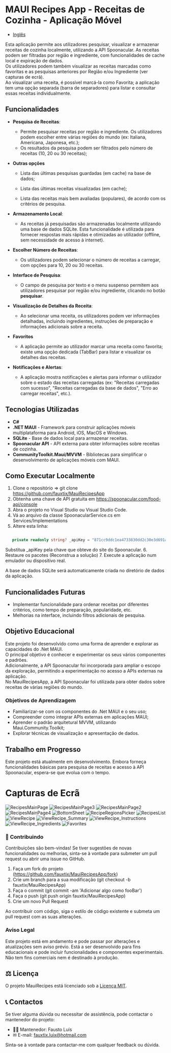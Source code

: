 # **MAUI Recipes App - Receitas de Cozinha - Aplicação Móvel**

- [Inglês](./README.md)

Esta aplicação permite aos utilizadores pesquisar, visualizar e armazenar receitas de cozinha localmente, utilizando a API Spoonacular. As receitas podem ser filtradas por região e ingrediente, com funcionalidades de cache local e expiração de dados.  
Os utilizadores podem também visualizar as receitas marcadas como favoritas e as pesquisas anteriores por Região e/ou Ingrediente (ver capturas de ecrã).  
Ao visualizar uma receita, é possível marcá-la como Favorita; a aplicação tem uma opção separada (barra de separadores) para listar e consultar essas receitas individualmente.

## **Funcionalidades**

- **Pesquisa de Receitas**:
  - Permite pesquisar receitas por região e ingrediente. Os utilizadores podem escolher entre várias regiões do mundo (ex: Italiana, Americana, Japonesa, etc.);
  - Os resultados da pesquisa podem ser filtrados pelo número de receitas (10, 20 ou 30 receitas);

- **Outras opções**
  
  - Lista das últimas pesquisas guardadas (em cache) na base de dados;
  
  - Lista das últimas receitas visualizadas (em cache);
  
  - Lista das receitas mais bem avaliadas (populares), de acordo com os critérios de pesquisa.

- **Armazenamento Local**:
  - As receitas já pesquisadas são armazenadas localmente utilizando uma base de dados SQLite.
    Esta funcionalidade é utilizada para fornecer respostas mais rápidas e otimizadas ao utilizador (offline, sem necessidade de acesso à internet).

- **Escolher Número de Receitas**:
  - Os utilizadores podem selecionar o número de receitas a carregar, com opções para 10, 20 ou 30 receitas.

- **Interface de Pesquisa**:
  - O campo de pesquisa por texto e o menu suspenso permitem aos utilizadores pesquisar por região e/ou ingrediente, clicando no botão **pesquisar**.

- **Visualização de Detalhes da Receita**:
  - Ao selecionar uma receita, os utilizadores podem ver informações detalhadas, incluindo ingredientes, instruções de preparação e informações adicionais sobre a receita.

- **Favoritos**
  - A aplicação permite ao utilizador marcar uma receita como favorita; existe uma opção dedicada (TabBar) para listar e visualizar os detalhes das receitas.

- **Notificações e Alertas**:
  - A aplicação mostra notificações e alertas para informar o utilizador sobre o estado das receitas carregadas (ex: "Receitas carregadas com sucesso", "Receitas carregadas da base de dados", "Erro ao carregar receitas", etc.).

## **Tecnologias Utilizadas**

- **C#**
- **.NET MAUI** - Framework para construir aplicações móveis multiplataforma para Android, iOS, MacOS e Windows.
- **SQLite** - Base de dados local para armazenar receitas.
- **Spoonacular API** - API externa para obter informações sobre receitas de cozinha.
- **CommunityToolkit.Maui/MVVM** - Bibliotecas para simplificar o desenvolvimento de aplicações móveis com MAUI.

## **Como Executar Localmente**

1. Clone o repositório => git clone https://github.com/fauxtix/MauiRecipesApp
2. Obtenha uma chave de API gratuita em https://spoonacular.com/food-api/console
3. Abra o projeto no Visual Studio ou Visual Studio Code.
4. Vá ao arquivo da classe SpoonacularService.cs em Services/Implementations
5. Altere esta linha:

~~~C#

   private readonly string? _apiKey = "871cc9ddc1ea4733830dd2c30e3d691a";

~~~

   Substitua _apiKey pela chave que obteve do site do Spoonacular.
6. Restaure os pacotes (Reconstrua a solução)
7. Execute a aplicação num emulador ou dispositivo real.

A base de dados SQLite será automaticamente criada no diretório de dados da aplicação.

## **Funcionalidades Futuras**

- Implementar funcionalidade para ordenar receitas por diferentes critérios, como tempo de preparação, popularidade, etc.
- Melhorias na interface, incluindo filtros adicionais de pesquisa.

## **Objetivo Educacional**

Este projeto foi desenvolvido como uma forma de aprender e explorar as capacidades do .Net MAUI.  
O principal objetivo é conhecer e experimentar os seus vários componentes e padrões.  
Adicionalmente, a API Spoonacular foi incorporada para ampliar o escopo da exploração, permitindo a experimentação no acesso a APIs externas na aplicação.  
No MauiRecipesApp, a API Spoonacular foi utilizada para obter dados sobre receitas de várias regiões do mundo.

### Objetivos de Aprendizagem

- Familiarizar-se com os componentes do .Net MAUI e o seu uso;
- Compreender como integrar APIs externas em aplicações MAUI;
- Aprender o padrão arquitetural MVVM, utilizando Maui.Community.Toolkit;
- Explorar técnicas de visualização e apresentação de dados.

## **Trabalho em Progresso**

Este projeto está atualmente em desenvolvimento. Embora forneça funcionalidades básicas para pesquisa de receitas e acesso à API Spoonacular, espera-se que evolua com o tempo.

# **Capturas de Ecrã**

![RecipesMainPage](https://github.com/user-attachments/assets/df7902cd-5188-456c-9456-7fc21d33bfc7)
![RecipesMainPage3](https://github.com/user-attachments/assets/57f01f46-d42a-4517-8a97-01afc9577e3d)
![RecipesMainPage2](https://github.com/user-attachments/assets/7c246101-73e4-45cc-8ba7-e22f1595c1bf)
![RecipesMainPage4](https://github.com/user-attachments/assets/383186db-6378-45c4-bb79-70902895ee87)
![BottomSheet](https://github.com/user-attachments/assets/39470b04-c34c-4086-80c0-e823e557e3f3)
![RecipeRegionsPicker](https://github.com/user-attachments/assets/d935c6c8-b9d5-4aa0-ba2b-11749c93b666)
![RecipesList](https://github.com/user-attachments/assets/b61327a6-6397-45ad-b1ec-113c6235e53f)
![ViewRecipe](https://github.com/user-attachments/assets/c4b810e8-529d-4393-a7ef-2cf7224afdf0)
![ViewRecipe_Summary](https://github.com/user-attachments/assets/23b7fdfe-656b-47b0-b1fa-acc66d732841)
![ViewRecipe_Instructions](https://github.com/user-attachments/assets/e58a59c4-d234-4a45-a330-2fd647538aef)
![ViewRecipe_Ingredients](https://github.com/user-attachments/assets/d05162b3-9ddc-48e8-964c-43b0763634c9)
![Favorites](https://github.com/user-attachments/assets/3932ba20-228a-4fad-982a-473136f9a200)

### 🌟 **Contribuindo**

Contribuições são bem-vindas! Se tiver sugestões de novas funcionalidades ou melhorias, sinta-se à vontade para submeter um pull request ou abrir uma issue no GitHub.

1. Faça um fork do projeto (https://github.com/fauxtix/MauiRecipesApp/fork)
2. Crie um branch para a sua modificação (git checkout -b fauxtix/MauiRecipesApp)
3. Faça o commit (git commit -am 'Adicionar algo como fooBar')
4. Faça o push (git push origin fauxtix/MauiRecipesApp)
5. Crie um novo Pull Request

Ao contribuir com código, siga o estilo de código existente e submeta um pull request com as suas alterações.

### **Aviso Legal**

Este projeto está em andamento e pode passar por alterações e atualizações sem aviso prévio. Está a ser desenvolvido para fins educacionais e pode incluir funcionalidades e componentes experimentais.  
Não tem fins comerciais nem é destinado à produção.

## ⚖ **Licença**

O projeto MauiRecipes está licenciado sob a [Licença MIT](./LICENSE.md).

## 📞 **Contactos**

Se tiver alguma dúvida ou necessitar de assistência, pode contactar o mantenedor do projeto:

- 👨‍💻 Mantenedor: Fausto Luís
- ✉ E-mail: fauxtix.luix@hotmail.com

Sinta-se à vontade para contactar-me com qualquer feedback ou dúvida.

